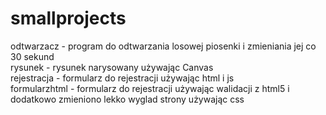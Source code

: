 # smallprojects
odtwarzacz - program do odtwarzania losowej piosenki i zmieniania jej co 30 sekund <br/>
rysunek - rysunek narysowany używając Canvas <br/>
rejestracja - formularz do rejestracji używając html i js <br/>
formularzhtml - formularz do rejestracji używając walidacji z html5 i dodatkowo zmieniono lekko wyglad strony używając css <br/>
